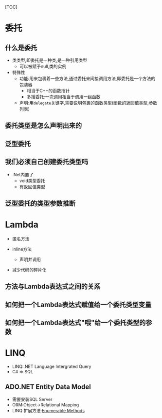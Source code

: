 [TOC]

# 委托

## 什么是委托
- 类类型,即委托是一种类,是一种引用类型
    - 可以被赋予null,类的实例  
- 特殊性
    - 功能:用来包裹着一些方法,通过委托来间接调用方法,即委托是一个方法的包装器
        - 相当于C++的函数指针
        - 多播委托:一次调用相当于调用一组函数
    - 声明:用`delegate`关键字,需要说明包裹的函数类型(函数的返回值类型,参数列表)

## 委托类型是怎么声明出来的 

## 泛型委托

## 我们必须自己创建委托类型吗
- .Net内置了
    - void类型委托
    - 有返回值类型

## 泛型委托的类型参数推断

# Lambda
- 匿名方法
- Inline方法
    - 声明并调用

- 减少代码的碎片化

## 方法与Lambda表达式之间的关系

## 如何把一个Lambda表达式赋值给一个委托类型变量

## 如何把一个Lambda表达式"喂"给一个委托类型的参数

# LINQ
- LINQ:.NET Language Intergrated Query
- C# => SQL

## ADO.NET Entity Data Model
- 需要安装SQL Server
- ORM:Object->Relational Mapping
- LINQ 扩展方法:[Enumerable Methods](https://msdn.microsoft.com/en-us/library/system.linq.enumerable_methods(v=vs.110).aspx)